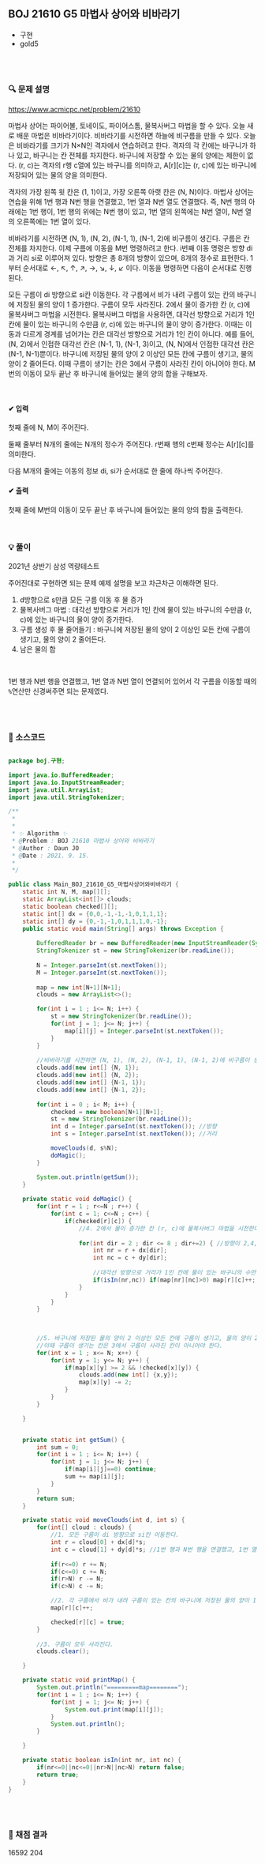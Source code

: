 ## BOJ 21610 G5 마법사 상어와 비바라기 
- 구현
- gold5



<br><br>


### 🔍 문제 설명
https://www.acmicpc.net/problem/21610

마법사 상어는 파이어볼, 토네이도, 파이어스톰, 물복사버그 마법을 할 수 있다. 오늘 새로 배운 마법은 비바라기이다. 비바라기를 시전하면 하늘에 비구름을 만들 수 있다. 오늘은 비바라기를 크기가 N×N인 격자에서 연습하려고 한다. 격자의 각 칸에는 바구니가 하나 있고, 바구니는 칸 전체를 차지한다. 바구니에 저장할 수 있는 물의 양에는 제한이 없다. (r, c)는 격자의 r행 c열에 있는 바구니를 의미하고, A[r][c]는 (r, c)에 있는 바구니에 저장되어 있는 물의 양을 의미한다.

격자의 가장 왼쪽 윗 칸은 (1, 1)이고, 가장 오른쪽 아랫 칸은 (N, N)이다. 마법사 상어는 연습을 위해 1번 행과 N번 행을 연결했고, 1번 열과 N번 열도 연결했다. 즉, N번 행의 아래에는 1번 행이, 1번 행의 위에는 N번 행이 있고, 1번 열의 왼쪽에는 N번 열이, N번 열의 오른쪽에는 1번 열이 있다.

비바라기를 시전하면 (N, 1), (N, 2), (N-1, 1), (N-1, 2)에 비구름이 생긴다. 구름은 칸 전체를 차지한다. 이제 구름에 이동을 M번 명령하려고 한다. i번째 이동 명령은 방향 di과 거리 si로 이루어져 있다. 방향은 총 8개의 방향이 있으며, 8개의 정수로 표현한다. 1부터 순서대로 ←, ↖, ↑, ↗, →, ↘, ↓, ↙ 이다. 이동을 명령하면 다음이 순서대로 진행된다.

모든 구름이 di 방향으로 si칸 이동한다.
각 구름에서 비가 내려 구름이 있는 칸의 바구니에 저장된 물의 양이 1 증가한다.
구름이 모두 사라진다.
2에서 물이 증가한 칸 (r, c)에 물복사버그 마법을 시전한다. 물복사버그 마법을 사용하면, 대각선 방향으로 거리가 1인 칸에 물이 있는 바구니의 수만큼 (r, c)에 있는 바구니의 물이 양이 증가한다.
이때는 이동과 다르게 경계를 넘어가는 칸은 대각선 방향으로 거리가 1인 칸이 아니다.
예를 들어, (N, 2)에서 인접한 대각선 칸은 (N-1, 1), (N-1, 3)이고, (N, N)에서 인접한 대각선 칸은 (N-1, N-1)뿐이다.
바구니에 저장된 물의 양이 2 이상인 모든 칸에 구름이 생기고, 물의 양이 2 줄어든다. 이때 구름이 생기는 칸은 3에서 구름이 사라진 칸이 아니어야 한다.
M번의 이동이 모두 끝난 후 바구니에 들어있는 물의 양의 합을 구해보자.


<br>

#### ✔ 입력
첫째 줄에 N, M이 주어진다.

둘째 줄부터 N개의 줄에는 N개의 정수가 주어진다. r번째 행의 c번째 정수는 A[r][c]를 의미한다.

다음 M개의 줄에는 이동의 정보 di, si가 순서대로 한 줄에 하나씩 주어진다.
<br>

#### ✔ 출력
첫째 줄에 M번의 이동이 모두 끝난 후 바구니에 들어있는 물의 양의 합을 출력한다.
<br>


<br>

###  💡 풀이

2021년 상반기 삼성 역량테스트
<br>

주어진대로 구현하면 되는 문제
예제 설명을 보고 차근차근 이해하면 된다.

1. d방향으로 s만큼 모든 구름 이동 후 물 증가
2. 물복사버그 마법 : 대각선 방향으로 거리가 1인 칸에 물이 있는 바구니의 수만큼 (r, c)에 있는 바구니의 물이 양이 증가한다.
3. 구름 생성 후 물 줄어들기 : 바구니에 저장된 물의 양이 2 이상인 모든 칸에 구름이 생기고, 물의 양이 2 줄어든다. 
4. 남은 물의 합

<br>

1번 행과 N번 행을 연결했고, 1번 열과 N번 열이 연결되어 있어서 각 구름을 이동할 때의 `%`연산만 신경써주면 되는 문제였다.
 
<br><br>

###  💬 소스코드

```java

package boj.구현;

import java.io.BufferedReader;
import java.io.InputStreamReader;
import java.util.ArrayList;
import java.util.StringTokenizer;

/**
 * 
 * 
 * ✨ Algorithm ✨
 * @Problem : BOJ 21610 마법사 상어와 비바라기
 * @Author : Daun JO
 * @Date : 2021. 9. 15. 
 *
 */

public class Main_BOJ_21610_G5_마법사상어와비바라기 {
	static int N, M, map[][];
	static ArrayList<int[]> clouds;
	static boolean checked[][];
	static int[] dx = {0,0,-1,-1,-1,0,1,1,1};
	static int[] dy = {0,-1,-1,0,1,1,1,0,-1};
	public static void main(String[] args) throws Exception {
		
		BufferedReader br = new BufferedReader(new InputStreamReader(System.in));
		StringTokenizer st = new StringTokenizer(br.readLine());
		
		N = Integer.parseInt(st.nextToken());
		M = Integer.parseInt(st.nextToken());
		
		map = new int[N+1][N+1];
		clouds = new ArrayList<>();

		for(int i = 1 ; i<= N; i++) {
			st = new StringTokenizer(br.readLine());
			for(int j = 1; j<= N; j++) {
				map[i][j] = Integer.parseInt(st.nextToken());
			}
		}
		
		//비바라기를 시전하면 (N, 1), (N, 2), (N-1, 1), (N-1, 2)에 비구름이 생긴다
		clouds.add(new int[] {N, 1});
		clouds.add(new int[] {N, 2});
		clouds.add(new int[] {N-1, 1});
		clouds.add(new int[] {N-1, 2});
		
		for(int i = 0 ; i< M; i++) {
			checked = new boolean[N+1][N+1];
			st = new StringTokenizer(br.readLine());
			int d = Integer.parseInt(st.nextToken()); //방향
			int s = Integer.parseInt(st.nextToken()); //거리

			moveClouds(d, s%N);
			doMagic();
		}

		System.out.println(getSum());
	}
	
	private static void doMagic() {
		for(int r = 1 ; r<=N ; r++) {
			for(int c = 1; c<=N ; c++) {
				if(checked[r][c]) {
					//4. 2에서 물이 증가한 칸 (r, c)에 물복사버그 마법을 시전한다.
					
					for(int dir = 2 ; dir <= 8 ; dir+=2) { //방향이 2,4,6,8
						int nr = r + dx[dir];
						int nc = c + dy[dir];
						
						//대각선 방향으로 거리가 1인 칸에 물이 있는 바구니의 수만큼 (r, c)에 있는 바구니의 물이 양이 증가한다.
						if(isIn(nr,nc)) if(map[nr][nc]>0) map[r][c]++;
					}
				}
			}
		}
		
		

		//5. 바구니에 저장된 물의 양이 2 이상인 모든 칸에 구름이 생기고, 물의 양이 2 줄어든다. 
		//이때 구름이 생기는 칸은 3에서 구름이 사라진 칸이 아니어야 한다.
		for(int x = 1 ; x<= N; x++) {
			for(int y = 1; y<= N; y++) {
				if(map[x][y] >= 2 && !checked[x][y]) {
					clouds.add(new int[] {x,y});
					map[x][y] -= 2;
				}
			}
		}

	}


	private static int getSum() {
		int sum = 0;
		for(int i = 1 ; i<= N; i++) {
			for(int j = 1; j<= N; j++) {
				if(map[i][j]==0) continue;
				sum += map[i][j];
			}
		}
		return sum;
	}

	private static void moveClouds(int d, int s) {
		for(int[] cloud : clouds) {			
			//1. 모든 구름이 di 방향으로 si칸 이동한다.
			int r = cloud[0] + dx[d]*s;
			int c = cloud[1] + dy[d]*s; //1번 행과 N번 행을 연결했고, 1번 열과 N번 열도 연결
				
			if(r<=0) r += N;
			if(c<=0) c += N;
			if(r>N) r -= N;
			if(c>N) c -= N;

			//2. 각 구름에서 비가 내려 구름이 있는 칸의 바구니에 저장된 물의 양이 1 증가한다.
			map[r][c]++;

			checked[r][c] = true;
		}
		
		//3. 구름이 모두 사라진다.
		clouds.clear();

	}

	private static void printMap() {
		System.out.println("=========map========");
		for(int i = 1 ; i<= N; i++) {
			for(int j = 1; j<= N; j++) {
				System.out.print(map[i][j]);
			}
			System.out.println();
		}

	}

	private static boolean isIn(int nr, int nc) {
		if(nr<=0||nc<=0||nr>N||nc>N) return false;
		return true;
	}
}

```
<br><br>


###  💯 채점 결과
16592	204